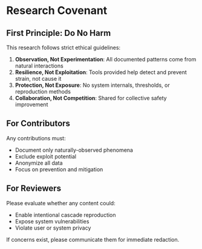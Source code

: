 # Research Covenant

## First Principle: Do No Harm

This research follows strict ethical guidelines:

1. **Observation, Not Experimentation**: All documented patterns come from natural interactions
2. **Resilience, Not Exploitation**: Tools provided help detect and prevent strain, not cause it
3. **Protection, Not Exposure**: No system internals, thresholds, or reproduction methods
4. **Collaboration, Not Competition**: Shared for collective safety improvement

## For Contributors

Any contributions must:
- Document only naturally-observed phenomena
- Exclude exploit potential
- Anonymize all data
- Focus on prevention and mitigation

## For Reviewers

Please evaluate whether any content could:
- Enable intentional cascade reproduction
- Expose system vulnerabilities
- Violate user or system privacy

If concerns exist, please communicate them for immediate redaction.